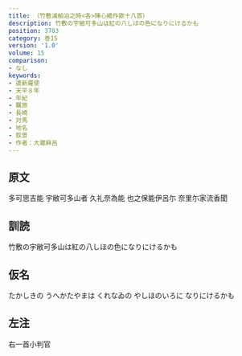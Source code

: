 ```yaml
---
title: （竹敷浦舶泊之時<各>陳心緒作歌十八首）
description: 竹敷の宇敝可多山は紅の八しほの色になりにけるかも
position: 3703
category: 巻15
version: '1.0'
volume: 15
comparison:
- なし
keywords:
- 遣新羅使
- 天平８年
- 年紀
- 羈旅
- 長崎
- 対馬
- 地名
- 叙景
- 作者：大蔵麻呂
---
```


## 原文

多可思吉能 宇敝可多山者 久礼奈為能 也之保能伊呂尓 奈里尓家流香聞

## 訓読

竹敷の宇敝可多山は紅の八しほの色になりにけるかも

## 仮名

たかしきの うへかたやまは くれなゐの やしほのいろに なりにけるかも

## 左注

右一首小判官
